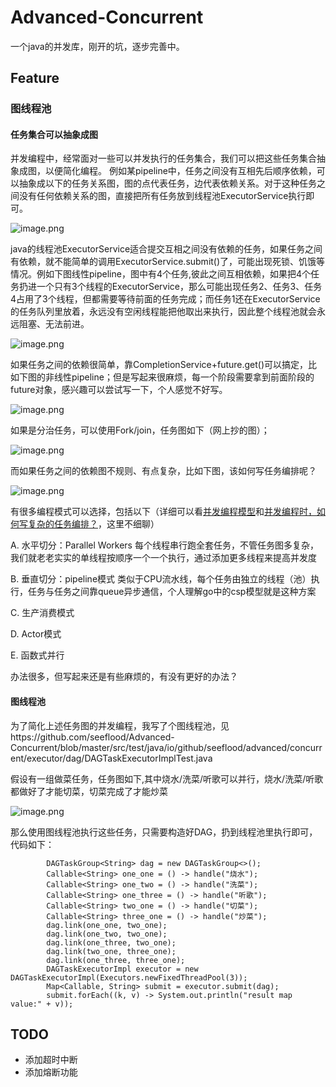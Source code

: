 # Advanced-Concurrent
一个java的并发库，刚开的坑，逐步完善中。


## Feature
### 图线程池
#### 任务集合可以抽象成图
并发编程中，经常面对一些可以并发执行的任务集合，我们可以把这些任务集合抽象成图，以便简化编程。
例如某pipeline中，任务之间没有互相先后顺序依赖，可以抽象成以下的任务关系图，图的点代表任务，边代表依赖关系。对于这种任务之间没有任何依赖关系的图，直接把所有任务放到线程池ExecutorService执行即可。

![image.png](https://upload-images.jianshu.io/upload_images/8926363-ed6f2b9dddcc8c94.png?imageMogr2/auto-orient/strip%7CimageView2/2/w/1240)


java的线程池ExecutorService适合提交互相之间没有依赖的任务，如果任务之间有依赖，就不能简单的调用ExecutorService.submit()了，可能出现死锁、饥饿等情况。例如下图线性pipeline，图中有4个任务,彼此之间互相依赖，如果把4个任务扔进一个只有3个线程的ExecutorService，那么可能出现任务2、任务3、任务4占用了3个线程，但都需要等待前面的任务完成；而任务1还在ExecutorService的任务队列里放着，永远没有空闲线程能把他取出来执行，因此整个线程池就会永远阻塞、无法前进。

![image.png](https://upload-images.jianshu.io/upload_images/8926363-fd5c608cf28c5ecb.png?imageMogr2/auto-orient/strip%7CimageView2/2/w/1240)


如果任务之间的依赖很简单，靠CompletionService+future.get()可以搞定，比如下图的非线性pipeline；但是写起来很麻烦，每一个阶段需要拿到前面阶段的future对象，感兴趣可以尝试写一下，个人感觉不好写。

![image.png](https://upload-images.jianshu.io/upload_images/8926363-562b15920811215b.png?imageMogr2/auto-orient/strip%7CimageView2/2/w/1240)

如果是分治任务，可以使用Fork/join，任务图如下（网上抄的图）；

![image.png](https://upload-images.jianshu.io/upload_images/8926363-c56653b78eb3ca63.png?imageMogr2/auto-orient/strip%7CimageView2/2/w/1240)

而如果任务之间的依赖图不规则、有点复杂，比如下图，该如何写任务编排呢？

![image.png](https://upload-images.jianshu.io/upload_images/8926363-cc87590fa8f3d361.png?imageMogr2/auto-orient/strip%7CimageView2/2/w/1240)

有很多编程模式可以选择，包括以下（详细可以看[并发编程模型](http://ifeve.com/并发编程模型/)和[并发编程时，如何写复杂的任务编排？](https://www.jianshu.com/p/64cc6c0706f3)，这里不细聊）

A. 水平切分：Parallel Workers
每个线程串行跑全套任务，不管任务图多复杂，我们就老老实实的单线程按顺序一个一个执行，通过添加更多线程来提高并发度

B. 垂直切分：pipeline模式
类似于CPU流水线，每个任务由独立的线程（池）执行，任务与任务之间靠queue异步通信，个人理解go中的csp模型就是这种方案

C. 生产消费模式

D. Actor模式

E. 函数式并行

办法很多，但写起来还是有些麻烦的，有没有更好的办法？

#### 图线程池
为了简化上述任务图的并发编程，我写了个图线程池，见https://github.com/seeflood/Advanced-Concurrent/blob/master/src/test/java/io/github/seeflood/advanced/concurrent/executor/dag/DAGTaskExecutorImplTest.java

假设有一组做菜任务，任务图如下,其中烧水/洗菜/听歌可以并行，烧水/洗菜/听歌都做好了才能切菜，切菜完成了才能炒菜

 ![image.png](https://upload-images.jianshu.io/upload_images/8926363-83b487d5c655f3e1.png?imageMogr2/auto-orient/strip%7CimageView2/2/w/1240)
 
那么使用图线程池执行这些任务，只需要构造好DAG，扔到线程池里执行即可，代码如下：
```
        DAGTaskGroup<String> dag = new DAGTaskGroup<>();
        Callable<String> one_one = () -> handle("烧水");
        Callable<String> one_two = () -> handle("洗菜");
        Callable<String> one_three = () -> handle("听歌");
        Callable<String> two_one = () -> handle("切菜");
        Callable<String> three_one = () -> handle("炒菜");
        dag.link(one_one, two_one);
        dag.link(one_two, two_one);
        dag.link(one_three, two_one);
        dag.link(two_one, three_one);
        dag.link(one_three, three_one);
        DAGTaskExecutorImpl executor = new DAGTaskExecutorImpl(Executors.newFixedThreadPool(3));
        Map<Callable, String> submit = executor.submit(dag);
        submit.forEach((k, v) -> System.out.println("result map value:" + v));

```

## TODO

- 添加超时中断
- 添加熔断功能
